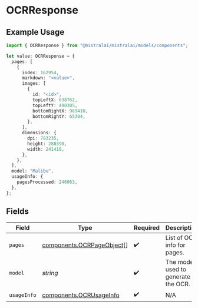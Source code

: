 # OCRResponse

## Example Usage

```typescript
import { OCRResponse } from "@mistralai/mistralai/models/components";

let value: OCRResponse = {
  pages: [
    {
      index: 162954,
      markdown: "<value>",
      images: [
        {
          id: "<id>",
          topLeftX: 638762,
          topLeftY: 490305,
          bottomRightX: 989410,
          bottomRightY: 65304,
        },
      ],
      dimensions: {
        dpi: 783235,
        height: 288398,
        width: 241418,
      },
    },
  ],
  model: "Malibu",
  usageInfo: {
    pagesProcessed: 246063,
  },
};
```

## Fields

| Field                                                                  | Type                                                                   | Required                                                               | Description                                                            |
| ---------------------------------------------------------------------- | ---------------------------------------------------------------------- | ---------------------------------------------------------------------- | ---------------------------------------------------------------------- |
| `pages`                                                                | [components.OCRPageObject](../../models/components/ocrpageobject.md)[] | :heavy_check_mark:                                                     | List of OCR info for pages.                                            |
| `model`                                                                | *string*                                                               | :heavy_check_mark:                                                     | The model used to generate the OCR.                                    |
| `usageInfo`                                                            | [components.OCRUsageInfo](../../models/components/ocrusageinfo.md)     | :heavy_check_mark:                                                     | N/A                                                                    |